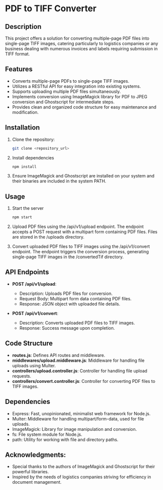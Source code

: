﻿# PDF to TIFF Converter

## Description

This project offers a solution for converting multiple-page PDF files into single-page TIFF images, catering particularly to logistics companies or any business dealing with numerous invoices and labels requiring submission in TIFF format.

## Features

- Converts multiple-page PDFs to single-page TIFF images.
- Utilizes a RESTful API for easy integration into existing systems.
- Supports uploading multiple PDF files simultaneously.
- Implements conversion using ImageMagick library for PDF to JPEG conversion and Ghostscript for intermediate steps.
- Provides clean and organized code structure for easy maintenance and modification.

## Installation

1. Clone the repository:
    ```bash
    git clone <repository_url>

2. Install dependencies
    ```bash
    npm install

3. Ensure ImageMagick and Ghostscript are installed on your system and their binaries are included in the system PATH.


## Usage

1. Start the server
    ```bash
    npm start

2. Upload PDF files using the /api/v1/upload endpoint. The endpoint accepts a POST request with a multipart form containing PDF files. Files are stored in the /uploads directory.

3. Convert uploaded PDF files to TIFF images using the /api/v1/convert endpoint. The endpoint triggers the conversion process, generating single-page TIFF images in the /convertedTif directory.


## API Endpoints

- **POST /api/v1/upload**:
    - Description: Uploads PDF files for conversion.
    - Request Body: Multipart form data containing PDF files.
    - Response: JSON object with uploaded file details.

- **POST /api/v1/convert**:
    - Description: Converts uploaded PDF files to TIFF images.
    - Response: Success message upon completion.

## Code Structure

- **routes.js**: Defines API routes and middleware.
- **middlewares/upload.middleware.js**: Middleware for handling file uploads using Multer.
- **controllers/upload.controller.js**: Controller for handling file upload requests.
- **controllers/convert.controller.js**: Controller for converting PDF files to TIFF images.


## Dependencies

- Express: Fast, unopinionated, minimalist web framework for Node.js.
- Multer: Middleware for handling multipart/form-data, used for file uploads.
- ImageMagick: Library for image manipulation and conversion.
- fs: File system module for Node.js.
- path: Utility for working with file and directory paths.


## Acknowledgments:

- Special thanks to the authors of ImageMagick and Ghostscript for their powerful libraries.
- Inspired by the needs of logistics companies striving for efficiency in document management.
